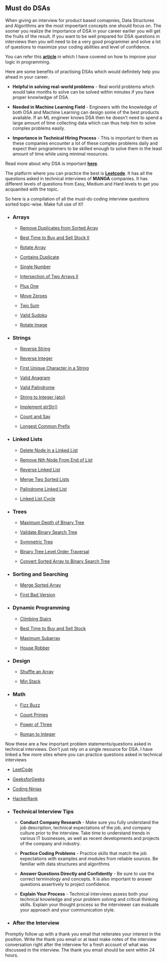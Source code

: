 ## Must do DSAs

When giving an interview for product based comapnies, Data Structures and Algorithms are the most impoertant concepts one should focus on. The sooner you realize the importance of DSA in your career earlier you will get the fruits of the result. If you want to be well prepared for DSA questions in interviews then you will need to be a very good programmer and solve a lot of questions to maximize your coding abilities and level of confidence. 

You can refer this [**article**](https://dev.to/asmit2952/how-to-improve-logic-in-programming-54nd) in which I have covered on how to improve your logic in programming.

Here are some benefits of practising DSAs which would definitely help you ahead in your career.

* **Helpful in solving real-world problems** - Real world problems which would take months to solve can be solved within minutes if you have proper knowlwdgw of DSA.

* **Needed in Machine Learning Field** - Engineers with the knowledge of both DSA and Machine Learning can design some of the best products available. If an ML engineer knows DSA then he doesn’t need to spend a large amount of time collecting data which can thus help him to solve complex problems easily.

* **Importance in Technical Hiring Process** - This is important to them as these companies encounter a lot of these complex problems daily and expect their programmers to be skilled enough to solve them in the least amount of time while using minimal resources.

Read more about why DSA is important [**here**](https://www.synergisticit.com/how-data-structures-and-algorithms-are-important-for-computer-science-graduates/).

The platform where you can practice the best is [**Leetcode**](https://leetcode.com/). It has all the questions asked in technical interviews of **MANGA** companies. It has different levels of questions from Easy, Medium and Hard levels to get you acquanited with the topic.

So here is a compilation of all the must-do coding interview questions sorted topic-wise. Make full use of it!!

* ### Arrays

  * [Remove Duplicates from Sorted Array](https://leetcode.com/problems/remove-duplicates-from-sorted-array/)

  * [Best Time to Buy and Sell Stock II](https://leetcode.com/problems/best-time-to-buy-and-sell-stock-ii)

  * [Rotate Array](https://leetcode.com/problems/rotate-array)

  * [Contains Duplicate](https://leetcode.com/problems/contains-duplicate/)

  * [Single Number](https://leetcode.com/problems/single-number/)

  * [Intersection of Two Arrays II](https://leetcode.com/problems/intersection-of-two-arrays-ii)

  * [Plus One](https://leetcode.com/problems/plus-one)

  * [Move Zeroes](https://leetcode.com/problems/move-zeroes)

  * [Two Sum](https://leetcode.com/problems/two-sum)

  * [Valid Sudoku](https://leetcode.com/problems/valid-sudoku)

  * [Rotate Image](https://leetcode.com/problems/rotate-image) 

* ### Strings

  * [Reverse String](https://leetcode.com/problems/reverse-string)

  * [Reverse Integer](https://leetcode.com/problems/reverse-integer)

  * [First Unique Character in a String](https://leetcode.com/problems/first-unique-character-in-a-string)

  * [Valid Anagram](https://leetcode.com/problems/valid-anagram)

  * [Valid Palindrome](https://leetcode.com/problems/valid-palindrome)

  * [String to Integer (atoi)](https://leetcode.com/problems/string-to-integer-atoi)

  * [Implement strStr()](https://leetcode.com/problems/implement-strstr)

  * [Count and Say](https://leetcode.com/problems/count-and-say)

  * [Longest Common Prefix](https://leetcode.com/problems/longest-common-prefix)

* ### Linked Lists 

  * [Delete Node in a Linked List](https://leetcode.com/problems/delete-node-in-a-linked-list)

  * [Remove Nth Node From End of List](https://leetcode.com/problems/remove-nth-node-from-end-of-list)

  * [Reverse Linked List](https://leetcode.com/problems/reverse-linked-list)

  * [Merge Two Sorted Lists](https://leetcode.com/problems/merge-two-sorted-lists)

  * [Palindrome Linked List](https://leetcode.com/problems/palindrome-linked-list)

  * [Linked List Cycle](https://leetcode.com/problems/linked-list-cycle)

* ### Trees

  * [Maximum Depth of Binary Tree](https://leetcode.com/problems/maximum-depth-of-binary-tree)

  * [Validate Binary Search Tree](https://leetcode.com/problems/validate-binary-search-tree)

  * [Symmetric Tree](https://leetcode.com/problems/symmetric-tree)

  * [Binary Tree Level Order Traversal](https://leetcode.com/problems/binary-tree-level-order-traversal)

  * [Convert Sorted Array to Binary Search Tree](https://leetcode.com/problems/convert-sorted-array-to-binary-search-tree)

* ### Sorting and Searching 

  * [Merge Sorted Array](https://leetcode.com/problems/merge-sorted-array)

  * [First Bad Version](https://leetcode.com/problems/first-bad-version)

* ### Dynamic Programming 

  * [Climbing Stairs](https://leetcode.com/problems/climbing-stairs)

  * [Best Time to Buy and Sell Stock](https://leetcode.com/problems/best-time-to-buy-and-sell-stock)

  * [Maximum Subarray](https://leetcode.com/problems/maximum-subarray)

  * [House Robber](https://leetcode.com/problems/house-robber)

* ### Design 

  * [Shuffle an Array](https://leetcode.com/problems/shuffle-an-array)

  * [Min Stack](https://leetcode.com/problems/min-stack)

* ### Math 

  * [Fizz Buzz](https://leetcode.com/problems/fizz-buzz)

  * [Count Primes](https://leetcode.com/problems/count-primes)

  * [Power of Three](https://leetcode.com/problems/power-of-three)

  * [Roman to Integer](https://leetcode.com/problems/roman-to-integer)

Now these are a few important problem statements/questions asked in technical interviews. Don't just rely on a single resource for DSA. I have linked a few more sites where you can practice questions asked in technical interviews

  * [LeetCode](https://leetcode.com/explore/interview/card/top-interview-questions-easy/92/array/770/)
  * [GeeksforGeeks](https://practice.geeksforgeeks.org/courses/complete-interview-preparation?utm_source=GfG&utm_medium=Home&utm_campaign=CIP_Submenu)
  * [Coding Ninjas](https://www.codingninjas.com/codestudio/problems)
  * [HackerRank](https://www.hackerrank.com/interview/preparation-kits)

* ### Technical Interview Tips

  * **Conduct Company Research** - Make sure you fully understand the job description, technical expectations of the job, and company culture prior to the interview. Take time to understand trends in various IT businesses, as well as recent developments and projects of the company and industry.

  * **Practice Coding Problems** - Practice skills that match the job expectations with examples and modules from reliable sources. Be familiar with data structures and algorithms

  * **Answer Questions Directly and Confidently** - Be sure to use the correct terminology and concepts. It is also important to answer questions assertively to project confidence.

  * **Explain Your Process** - Technical interviews assess both your technical knowledge and your problem solving and critical thinking skills. Explain your thought process so the interviewer can evaluate your approach and your communication style. 

* ### After the Interview

Promptly follow up with a thank you email that reiterates your interest in the position. Write the thank you email or at least make notes of the interview conversation right after the interview for a fresh account of what was discussed in the interview. The thank you email should be sent within 24 hours. 

